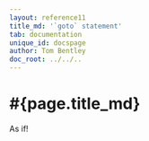 ```yaml
---
layout: reference11
title_md: '`goto` statement'
tab: documentation
unique_id: docspage
author: Tom Bentley
doc_root: ../../..
---
```


# #{page.title_md}

As if!
